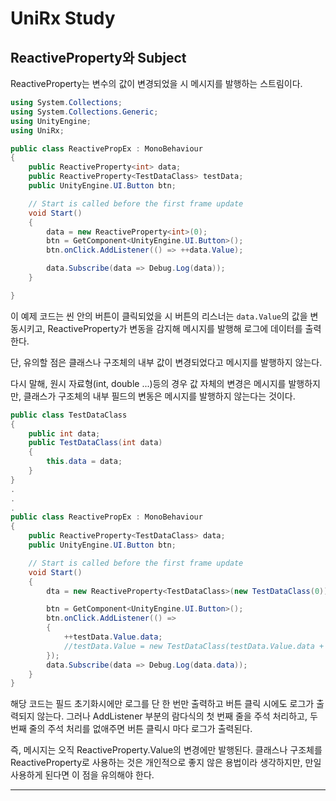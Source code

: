 # UniRx Study
## ReactiveProperty와 Subject


ReactiveProperty는 변수의 값이 변경되었을 시 메시지를 발행하는 스트림이다.

```cs
using System.Collections;
using System.Collections.Generic;
using UnityEngine;
using UniRx;

public class ReactivePropEx : MonoBehaviour
{
	public ReactiveProperty<int> data;
	public ReactiveProperty<TestDataClass> testData;
	public UnityEngine.UI.Button btn;

    // Start is called before the first frame update
    void Start()
    {
		data = new ReactiveProperty<int>(0);
		btn = GetComponent<UnityEngine.UI.Button>();
		btn.onClick.AddListener(() => ++data.Value);

		data.Subscribe(data => Debug.Log(data));
	}

}
```

이 예제 코드는 씬 안의 버튼이 클릭되었을 시 버튼의 리스너는 `data.Value`의 값을 변동시키고, ReactiveProperty가 변동을 감지해 메시지를 발행해 로그에 데이터를 출력한다.


단, 유의할 점은 클래스나 구조체의 내부 값이 변경되었다고 메시지를 발행하지 않는다.

다시 말해, 원시 자료형(int, double ...)등의 경우 값 자체의 변경은 메시지를 발행하지만, 클래스가 구조체의 내부 필드의 변동은 메시지를 발행하지 않는다는 것이다.

```cs
public class TestDataClass
{
	public int data;
	public TestDataClass(int data)
	{
		this.data = data;
	}
}
.
.
.
public class ReactivePropEx : MonoBehaviour
{
	public ReactiveProperty<TestDataClass> data;
	public UnityEngine.UI.Button btn;

    // Start is called before the first frame update
    void Start()
    {
		dta = new ReactiveProperty<TestDataClass>(new TestDataClass(0));

		btn = GetComponent<UnityEngine.UI.Button>();
		btn.onClick.AddListener(() =>
		{
			++testData.Value.data;
			//testData.Value = new TestDataClass(testData.Value.data + 1);
		});
		data.Subscribe(data => Debug.Log(data.data));
	}
}
```

해당 코드는 필드 초기화시에만 로그를 단 한 번만 출력하고 버튼 클릭 시에도 로그가 출력되지 않는다. 그러나 AddListener 부분의 람다식의 첫 번째 줄을 주석 처리하고, 두 번째 줄의 주석 처리를 없애주면 버튼 클릭시 마다 로그가 출력된다.

즉, 메시지는 오직 ReactiveProperty.Value의 변경에만 발행된다. 클래스나 구조체를 ReactiveProperty로 사용하는 것은 개인적으로 좋지 않은 용법이라 생각하지만, 만일 사용하게 된다면 이 점을 유의해야 한다.

---

